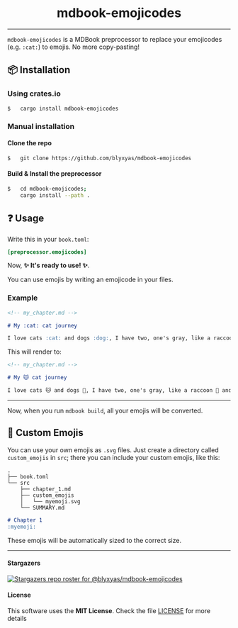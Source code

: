 <h1 align="center">mdbook-emojicodes</h1>

---

`mdbook-emojicodes` is a MDBook preprocessor to replace your emojicodes (e.g. `:cat:`) to emojis. No more copy-pasting!

## 📦 Installation

### Using crates.io

```
$	cargo install mdbook-emojicodes
```

### Manual installation

#### Clone the repo

```
$	git clone https://github.com/blyxyas/mdbook-emojicodes
```

#### Build & Install the preprocessor

```bash
$	cd mdbook-emojicodes;
	cargo install --path .
```

## ❓ Usage

Write this in your `book.toml`:

```toml
[preprocessor.emojicodes]
```

Now, **✨ It's ready to use! ✨**.

You can use emojis by writing an emojicode in your files.

### Example

```md
<!-- my_chapter.md -->

# My :cat: cat journey

I love cats :cat: and dogs :dog:, I have two, one's gray, like a raccoon :raccoon:, and the other one is black, like the night :night_with_stars:.
```

This will render to:

```md
<!-- my_chapter.md -->

# My 🐱 cat journey

I love cats 🐱 and dogs 🐶, I have two, one's gray, like a raccoon 🦝 and the other one is black, like the night 🌃
```

---

Now, when you run `mdbook build`, all your emojis will be converted.

## 🎡 Custom Emojis

You can use your own emojis as `.svg` files. Just create a directory called `custom_emojis` in `src`; there you can include your custom emojis, like this:

```
.
├── book.toml
└── src
    ├── chapter_1.md
    ├── custom_emojis
    │   └── myemoji.svg
    └── SUMMARY.md
```

```md
# Chapter 1
:myemoji:
```

These emojis will be automatically sized to the correct size.

---

#### Stargazers

[![Stargazers repo roster for @blyxyas/mdbook-emojicodes](https://reporoster.com/stars/blyxyas/mdbook-emojicodes)](https://github.com/blyxyas/mdbook-emojicodes/stargazers)

#### License

This software uses the **MIT License**. Check the file [LICENSE](https://github.com/blyxyas/mdbook-emojicodes/blob/master/LICENSE) for more details

